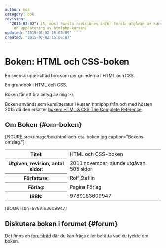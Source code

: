 ```yaml
---
author: mos
category: bok
revision:
  "2015-03-02": (A, mos) Första revisionen inför första utgåvan av kursen webapp samt
    en uppdatering av htmlphp-kursen.
updated: "2015-03-02 15:08:09"
created: "2015-03-02 15:08:07"
...
```

Boken: HTML och CSS-boken
==================================

En svensk uppskattad bok som ger grunderna i HTML och CSS.

<!--more-->

En grundbok i HTML och CSS. 

Boken får ett bra betyg av mig :-).

Boken används som kurslitteratur i kursen htmlphp från och med hösten 2015 då den ersätter [boken: HTML & CSS The Complete Reference](kunskap/boken-html-css-the-complete-reference).



Om Boken {#om-boken}
--------------------

[FIGURE src=/image/bok/html-och-css-boken.jpg caption="Bokens omslag."]

<table>
<tr><th>Titel:</th><td>HTML och CSS-boken<td></tr>
<tr><th>Utgiven, revision, antal sidor:</th><td>2011 november, sjunde utgåvan, 505 sidor<td></tr>
<tr><th>Författare:</th><td>Rolf Staflin<td></tr>
<tr><th>Förlag:</th><td>Pagina Förlag<td></tr>
<tr><th>ISBN:</th><td>9789163609947<td></tr>
</table>

[BOOK isbn=9789163609947]



Diskutera boken i forumet {#forum}
----------------------------------

Det finns en [forumtråd](t/3899) där du kan fråga eller berätta vad du tyckte om boken.




